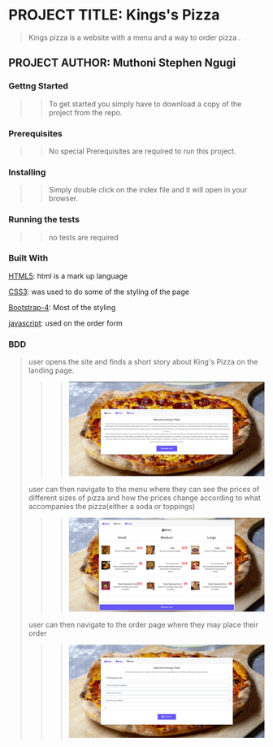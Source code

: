 # PROJECT TITLE: Kings's Pizza 
>Kings pizza is a website with a menu and a way to order pizza .
## PROJECT AUTHOR: Muthoni Stephen Ngugi
### Gettng Started
>>To get started you simply have to download a copy of the project from the repo.
### Prerequisites
>>No special Prerequisites are required to run this project.
### Installing
>>Simply double click on the index file and it will open in your browser.
### Running the tests
>>no tests are required
### Built With
[HTML5](https://en.wikipedia.org/wiki/HTML5): html is a mark up language

[CSS3](https://en.wikipedia.org/wiki/Cascading_Style_Sheets): was used to do some of the styling of the page

[Bootstrap-4](https://getbootstrap.com/): Most of the styling

[javascript](https://en.wikipedia.org/wiki/JavaScript): used on the order form

### BDD
>user opens the site and finds a short story about King's Pizza on the landing page.
>>> <img src="images/landing.png"> 
>user can then navigate to the menu where they can see the prices of different sizes of pizza and how the prices change according to what accompanies the pizza(either a soda or toppings)  
>>> <img src="images/menu.png">
>user can then navigate to the order page where they may place their order
>>> <img src="images/order.png">
